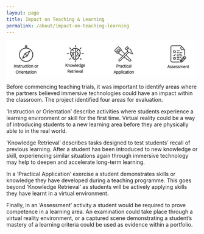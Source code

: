```yaml
---
layout: page
title: Impact on Teaching & Learning
permalink: /about/impact-on-teaching-learning
---
```


![Impact on Teaching & Learning](/images/about/impact-on-teaching-learning.png "Impact on Teaching & Learning")

Before commencing teaching trials, it was important to identify areas where the partners believed immersive technologies could have an impact within the classroom. The project identified four areas for evaluation.

‘Instruction or Orientation’ describe activities where students experience a learning environment or skill for the first time. Virtual reality could be a way of introducing students to a new learning area before they are physically able to in the real world.

‘Knowledge Retrieval’ describes tasks designed to test students’ recall of previous learning. After a student has been introduced to new knowledge or skill, experiencing similar situations again through immersive technology may help to deepen and accelerate long-term learning.

In a ‘Practical Application’ exercise a student demonstrates skills or knowledge they have developed during a teaching programme. This goes beyond ‘Knowledge Retrieval’ as students will be actively applying skills they have learnt in a virtual environment.

Finally, in an ‘Assessment’ activity a student would be required to prove competence in a learning area. An examination could take place through a virtual reality environment, or a captured scene demonstrating a student’s mastery of a learning criteria could be used as evidence within a portfolio. 
